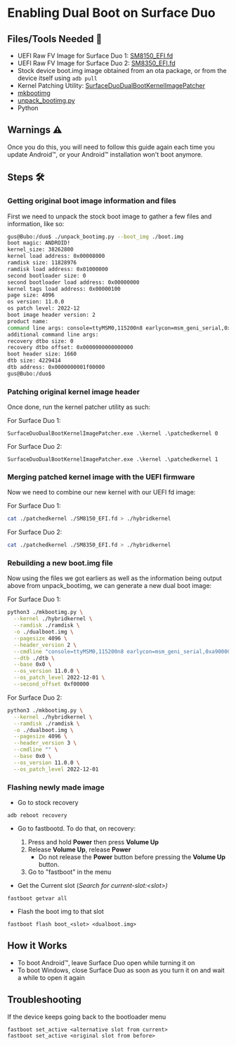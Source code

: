 # Enabling Dual Boot on Surface Duo

## Files/Tools Needed 📃

- UEFI Raw FV Image for Surface Duo 1: [SM8150_EFI.fd](https://github.com/WOA-Project/SurfaceDuoPkg/releases)
- UEFI Raw FV Image for Surface Duo 2: [SM8350_EFI.fd](https://github.com/WOA-Project/SurfaceDuoPkg/releases)
- Stock device boot.img image obtained from an ota package, or from the device itself using ```adb pull```
- Kernel Patching Utility: [SurfaceDuoDualBootKernelImagePatcher](https://github.com/WOA-Project/SurfaceDuoDualBootKernelImagePatcher/releases)
- [mkbootimg](https://github.com/WOA-Project/SurfaceDuoPkg/blob/main/ImageResources/mkbootimg.py)
- [unpack_bootimg.py](https://android.googlesource.com/platform/system/tools/mkbootimg/+/refs/heads/master/unpack_bootimg.py)
- Python

## Warnings ⚠️

Once you do this, you will need to follow this guide again each time you update Android™, or your Android™ installation won't boot anymore.

## Steps 🛠️

### Getting original boot image information and files

First we need to unpack the stock boot image to gather a few files and information, like so:

```bash
gus@Bubo:/duo$ ./unpack_bootimg.py --boot_img ./boot.img
boot magic: ANDROID!
kernel_size: 38262800
kernel load address: 0x00008000
ramdisk size: 11828976
ramdisk load address: 0x01000000
second bootloader size: 0
second bootloader load address: 0x00000000
kernel tags load address: 0x00000100
page size: 4096
os version: 11.0.0
os patch level: 2022-12
boot image header version: 2
product name:
command line args: console=ttyMSM0,115200n8 earlycon=msm_geni_serial,0xa90000 androidboot.hardware=surfaceduo androidboot.hardware.platform=qcom androidboot.console=ttyMSM0 androidboot.memcg=1 lpm_levels.sleep_disabled=1 video=vfb:640x400,bpp=32,memsize=3072000 msm_rtb.filter=0x237 service_locator.enable=1 swiotlb=2048 loop.max_part=7 androidboot.usbcontroller=a600000.dwc3 kpti=off buildvariant=user
additional command line args:
recovery dtbo size: 0
recovery dtbo offset: 0x0000000000000000
boot header size: 1660
dtb size: 4229414
dtb address: 0x0000000001f00000
gus@Bubo:/duo$
```

### Patching original kernel image header

Once done, run the kernel patcher utility as such:

For Surface Duo 1:
```batch
SurfaceDuoDualBootKernelImagePatcher.exe .\kernel .\patchedkernel 0
```

For Surface Duo 2:
```batch
SurfaceDuoDualBootKernelImagePatcher.exe .\kernel .\patchedkernel 1
```

### Merging patched kernel image with the UEFI firmware

Now we need to combine our new kernel with our UEFI fd image:

For Surface Duo 1:
```bash
cat ./patchedkernel ./SM8150_EFI.fd > ./hybridkernel
```

For Surface Duo 2:
```bash
cat ./patchedkernel ./SM8350_EFI.fd > ./hybridkernel
```

### Rebuilding a new boot.img file

Now using the files we got earliers as well as the information being output above from unpack_bootimg, we can generate a new dual boot image:

For Surface Duo 1:
```bash
python3 ./mkbootimg.py \
  --kernel ./hybridkernel \
  --ramdisk ./ramdisk \
  -o ./dualboot.img \
  --pagesize 4096 \
  --header_version 2 \
  --cmdline "console=ttyMSM0,115200n8 earlycon=msm_geni_serial,0xa90000 androidboot.hardware=surfaceduo androidboot.hardware.platform=qcom androidboot.console=ttyMSM0 androidboot.memcg=1 lpm_levels.sleep_disabled=1 video=vfb:640x400,bpp=32,memsize=3072000 msm_rtb.filter=0x237 service_locator.enable=1 swiotlb=2048 loop.max_part=7 androidboot.usbcontroller=a600000.dwc3 kpti=off buildvariant=user" \
  --dtb ./dtb \
  --base 0x0 \
  --os_version 11.0.0 \
  --os_patch_level 2022-12-01 \
  --second_offset 0xf00000
```

For Surface Duo 2:
```bash
python3 ./mkbootimg.py \
  --kernel ./hybridkernel \
  --ramdisk ./ramdisk \
  -o ./dualboot.img \
  --pagesize 4096 \
  --header_version 3 \
  --cmdline "" \
  --base 0x0 \
  --os_version 11.0.0 \
  --os_patch_level 2022-12-01
```

### Flashing newly made image

- Go to stock recovery
```
adb reboot recovery
```
- Go to fastbootd. To do that, on recovery:
  1. Press and hold **Power** then press **Volume Up**
  2. Release **Volume Up**, release **Power**
     * Do not release the **Power** button before pressing the **Volume Up** button.
  4. Go to "fastboot" in the menu

- Get the Current slot (*Search for current-slot:<slot\>)*
```
fastboot getvar all
```

- Flash the boot img to that slot
```
fastboot flash boot_<slot> <dualboot.img>
```

## How it Works
- To boot Android™, leave Surface Duo open while turning it on
- To boot Windows, close Surface Duo as soon as you turn it on and wait a while to open it again

## Troubleshooting
If the device keeps going back to the bootloader menu
```
fastboot set_active <alternative slot from current>
fastboot set_active <original slot from before>
```
